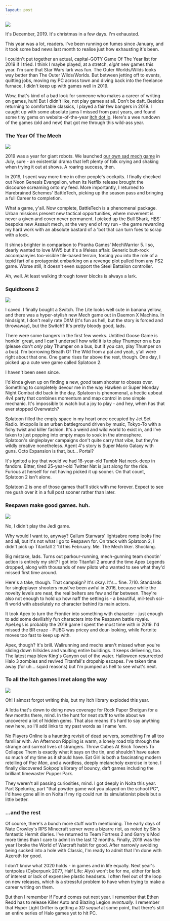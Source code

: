 ```yaml
---
layout: post
---
```


![](https://raw.githubusercontent.com/ScarletCatalie/ScarletCatalie.github.io/master/assets/header-2019.jpg)

It's December, 2019. It's christmas in a few days. I'm exhausted.

This year was a lot, readers. I've been running on fumes since January, and it took some bad news last month to realise just how exhausting it's been.

I couldn't put together an actual, capital-GOTY Game Of The Year list for 2019 if I tried. I think I maybe played, at a stretch, *eight* new games this year. I'm sure that Star Wars lark was fun. The Outer Worlds/Wilds looks way better than The Outer Wilds/Worlds. But between jetting off to events, quitting jobs, moving my PC across town and diving back into the freelance furnace, I didn't keep up with games well in 2019.

Wow, that's kind of a bad look for someone who makes a career of writing on games, huh! But I didn't like, not play games at all. Don't be daft. Besides returning to comfortable classics, I played a fair few bangers in 2019. I caught up with some absolute jams I missed from past years, and found some tiny gems on website-of-the-year <a href="http://itch.io">itch dot io</a>. Here's a wee rundown of the games (old and new) that got me through this wild-ass year.

<h3>The Year Of The Mech</h3>

![](https://raw.githubusercontent.com/ScarletCatalie/ScarletCatalie.github.io/master/assets/Battletech.jpg)

2019 was a year for giant robots. We launched <a href="https://itch.io/b/343/can-androids-pray">our own sad mech game</a> in July, sure - an existential drama that left plenty of folk crying and shaking when trying it out at shows. A roaring success, then.

In 2019, I spent way more time in other people's cockpits. I finally checked out Neon Genesis Evangelion, when its Netflix release brought the discourse screaming onto my feed. More importantly, I returned to Harebrained Schemes' BattleTech, picking up the season pass and bringing a full Career to completion.

What a game, y'all. Now complete, BattleTech is a phenomenal package. Urban missions present new tactical opportunities, where movement is never a given and cover never permanent. I picked up the Bull Shark, HBS' bespoke new Assault mech, at the very end of my run - the game rewarding my hard work with an absolute bastard of a 'bot that can turn foes to scrap with a look.

It shines brighter in comparison to Piranha Games' MechWarrior 5. I so, dearly wanted to love MW5 but it's a lifeless affair. Generic butt-rock accompanyies too-visible tile-based terrain, forcing you into the role of a tepid fart of a protagonist embarking on a revenge plot pulled from any PS2 game. Worse still, it doesn't even support the Steel Battalion controller.

Ah, well. At least walking through tower blocks is always a lark.

<h3>Squidtoons 2</h3>

![](https://raw.githubusercontent.com/ScarletCatalie/ScarletCatalie.github.io/master/assets/Splatoon.jpg)

I caved. I finally bought a Switch. The Lite looks well cute in banana yellow, and there was a hyper-stylish new Mech game out in Daemon X Machina. In hindsight, I don't really rate DXM (it's fun as hell, but the story is forced and throwaway), but the Switch? It's pretty bloody good, lads.

There were some bangers in the first few weeks. Untitled Goose Game is honkin' great, and I can't undersell how wild it is to play Thumper on a bus (please don't *only* play Thumper on a bus, but if you can, play Thumper on a bus). I'm borrowing Breath Of The Wild from a pal and yeah, y'all were right about that one. One game rises far above the rest, though. One day, I picked up a cute wee game called Splatoon 2.

I haven't been seen since.

I'd kinda given up on finding a new, *good* team shooter to obsess over. Something to completely devour me in the way Hawken or Super Monday Night Combat did back in the day. Splatoon is phenomenal, a hectic upbeat 4v4 party that combines momentum and map control in one simple mechanic. It's impossible to watch but a joy to play - and hey, when has that ever stopped Overwatch?

Splatoon filled the empty space in my heart once occupied by Jet Set Radio. Inkopolis is an urban battleground driven by music, Tokyo-To with a fishy twist and killer fashion. It's a weird and wild world to exist in, and I've taken to just popping into empty maps to soak in the atmosphere. Splatoon's singleplayer campaigns don't quite carry that vibe, but they're wildly creative nonetheless. Agent 4's story is Super Mario Galaxy with guns. Octo Expansion is that, but... Portal?  

It's ignited a joy that would've had 18-year-old Tumblr Nat neck-deep in fandom. Bitter, tired 25-year-old Twitter Nat is just along for the ride. Furious at herself for not having picked it up sooner. On that count, Splatoon 2 isn't alone.

Splatoon 2 is one of those games that'll stick with me forever. Expect to see me gush over it in a full post sooner rather than later.

<h3>Respawn make good games. huh.</h3>

![](https://raw.githubusercontent.com/ScarletCatalie/ScarletCatalie.github.io/master/assets/Titanfall%202.jpg)

No, I didn't play the Jedi game.

Why would I want to, anyway? Callum Starwars' lightsabre romp looks fine and all, but it's not what I go to Respawn for. On track with Splatoon 2, I didn't pick up Titanfall 2 'til this February. Me. The Mech liker. Shocking.

Big mistake, lads. Turns out parkour-running, mech-gunning team shootin' action is entirely my shit? I got into Titanfall 2 around the time Apex Legends dropped, along with thousands of new pilots who wanted to see what they'd missed first time around.

Here's a take, though. That campaign? It's okay. It's... fine. 7/10. Standards for singleplayer shooters must've been awful in 2016, because while the novelty levels are neat, the real belters are few and far between. They're also not enough to hold up how naff the setting is - a beautiful, mil-tech sci-fi world with absolutely no character behind its main actors.

It took Apex to turn the Frontier into something with character - just enough to add some devilishly fun characters into the Respawn battle royale. ApeLegs is probably the 2019 game I spent the most time with in 2019. I'd missed the BR craze - PUBG was pricey and dour-looking, while Fortnite moves too fast to keep up with.

Apex, though? It's brill. Wallrunning and mechs aren't missed when you're sliding down hillsides and vaulting entire buildings. It keeps delivering, too. The latest map blew King's Canyon out of the water. Halloween resurrected Halo 3 zombies and revived Titanfall's dropship escapes. I've taken time away (for uh... squid reasons) but I'm pumped as hell to see what's next.

<h3>To all the Itch games I met along the way</h3>

![](https://raw.githubusercontent.com/ScarletCatalie/ScarletCatalie.github.io/master/assets/Afternoon-rippling-lesbians.jpg)

Oh! I almost forgot writing this, but my Itch library exploded this year.

A lotta that's down to doing news coverage for Rock Paper Shotgun for a few months there, mind. In the hunt for neat stuff to write about we uncovered a lot of hidden gems. That also means it's hard to say anything new here, so I'll add links to my past words as I name 'em.

No Players Online is a haunting revisit of dead servers, something I'm all too familiar with. An Afternoon Rippling is warm, a lonely road trip through the strange and surreal lives of strangers. Throw Cubes At Brick Towers To Collapse Them is exactly what it says on the tin, and shouldn't have eaten so much of my time as it should have. Eat Girl is both a fascinating modern retelling of *Pac Man*, and a wordless, deeply melancholy exercise in tone. I finally discovered Sokpop's library of bouncy, daft games including the brilliant timewaster Pupper Park.

They weren't all passing curiosities, mind. I got deeply in Noita this year. Part Spelunky, part "that powder game wot you played on the school PC", I'd have gone all in on Noita if my rig could run its simulationist pixels but a little better.


<h3>...and the rest</h3>

Of course, there's a bunch more stuff worth mentioning. The early days of Nate Crowley's RPS Minecraft server were a bizarre riot, as noted by Sin's fantastic Hermit diaries. I've returned to Team Fortress 2 and Garry's Mod more times than I care to admit in the last 12 months. Finally, 2019 was the year I broke the World of Warcraft habit for good. After narrowly avoiding being sucked into a hole with Classic, I'm ready to admit that I'm done with Azeroth for good.

I don't know what 2020 holds - in games and in life equally. Next year's tentpoles (Cyberpunk 2077, Half Life: Alyx) won't be for me, either for lack of interest or lack of expensive plastic headsets. I often feel out of the loop on new releases, which is a stressful problem to have when trying to make a career writing on them.

But then I remember If Found comes out next year. I remember that Ethen Redd has to release Killer Auto and Blazing Legion *eventually*. I remember that Hyper Light Drifter is getting a *3D sequel* at some point, that there's still an entire series of Halo games yet to hit PC.

